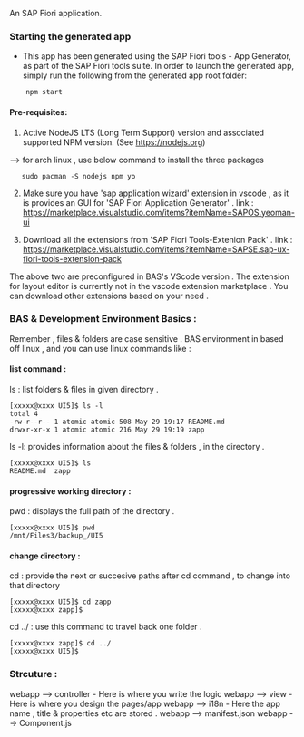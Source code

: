 An SAP Fiori application.

### Starting the generated app

-   This app has been generated using the SAP Fiori tools - App Generator, as part of the SAP Fiori tools suite.  In order to launch the generated app, simply run the following from the generated app root folder:

```
    npm start
```

#### Pre-requisites:

1. Active NodeJS LTS (Long Term Support) version and associated supported NPM version.  (See https://nodejs.org)

 --> for arch linux , use below command to install the three packages
 ``` 
    sudo pacman -S nodejs npm yo
 ```

2. Make sure you have 'sap application wizard' extension in vscode , as it is provides an GUI for 'SAP Fiori Application Generator' .
link : https://marketplace.visualstudio.com/items?itemName=SAPOS.yeoman-ui

3. Download all the extensions from 'SAP Fiori Tools-Extenion Pack' . 
link : https://marketplace.visualstudio.com/items?itemName=SAPSE.sap-ux-fiori-tools-extension-pack

The above two are preconfigured in BAS's VScode version . 
The extension for layout editor is currently not in the vscode extension marketplace . You can download other extensions based on your need .

### BAS & Development Environment Basics :
Remember , files & folders are case sensitive . BAS environment in based off linux , and you can use linux commands like :

#### list command :
ls : list folders & files in given directory .
```
[xxxxx@xxxx UI5]$ ls -l
total 4
-rw-r--r-- 1 atomic atomic 508 May 29 19:17 README.md
drwxr-xr-x 1 atomic atomic 216 May 29 19:19 zapp
```

ls -l: provides information about the files & folders , in the directory .
```
[xxxxx@xxxx UI5]$ ls
README.md  zapp
```

#### progressive working directory :
pwd : displays the full path of the directory .
```
[xxxxx@xxxx UI5]$ pwd
/mnt/Files3/backup_/UI5
```

#### change directory :
cd : provide the next or succesive paths after cd command , to change into that directory
```
[xxxxx@xxxx UI5]$ cd zapp
[xxxxx@xxxx zapp]$ 
```
cd ../ : use this command to travel back one folder .
```
[xxxxx@xxxx zapp]$ cd ../
[xxxxx@xxxx UI5]$ 
```

### Strcuture :

webapp --> controller - Here is where you write the logic
webapp --> view - Here is where you design the pages/app
webapp --> i18n - Here the app name , title & properties etc are stored . 
webapp --> manifest.json
webapp --> Component.js